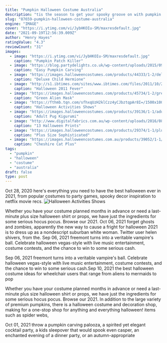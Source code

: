 ```yaml
---
title: "Pumpkin Halloween Costume Australia"
description: "tis the season to get your spooky groove on with pumpkin party snacks, easy halloween costumes, pranks, jokes, and scary movies. All the best costumes, snacks, quizzes, party tips, movies and"
slug: "87659-pumpkin-halloween-costume-australia"
engine: "IMAGE"
cover: "https://i.ytimg.com/vi/JybHKOIu-SM/maxresdefault.jpg"
date: "2021-09-19T12:56:39.009Z"
author: "Henry Hayes"
ratingValue: "4.3"
reviewCount: "31"
images:
  - image: "https://i.ytimg.com/vi/JybHKOIu-SM/maxresdefault.jpg"
    caption: "Pumpkin Patch Killer"
  - image: "https://blog.partydelights.co.uk/wp-content/uploads/2015/09/easy-pumpkin-carving-ideas.jpg"
    caption: "Easy Pumpkin Carving"
  - image: "https://images.halloweencostumes.com/products/44333/1-2/deluxe-child-hermione-costume.jpg"
    caption: "Deluxe Child Hermione"
  - image: "http://s1.ibtimes.com/sites/www.ibtimes.com/files/2011/10/24/178489-halloween-2011-fever-adorable-halloween-costumes-for-hot-dogs-and-tail.jpg"
    caption: "Halloween 2011 Fever"
  - image: "https://images.halloweencostumes.com/products/45734/1-2/green-alien-mask.jpg"
    caption: "Green Alien Mask"
  - image: "https://fthmb.tqn.com/sfhxqUzH2klCzz4yCJbztqpAr8I=/1500x1000/filters:fill(auto,1)/halloween_lego_1500-57ed29c03df78c690f577569.jpg"
    caption: "Halloween Activities Shows"
  - image: "https://images.halloweencostumes.com/products/39136/1-1/adult-pug-kigurumi-costume.jpg"
    caption: "Adult Pug Kigurumi"
  - image: "http://www.digitalfabrics.com.au/wp-content/uploads/2016/08/13-Halloween-Prints-Ideas-for-Fabric-5.jpg"
    caption: "13 Halloween Prints"
  - image: "https://images.halloweencostumes.com/products/29374/1-1/plus-size-sophisticated-lady-flapper-dress.jpg"
    caption: "Plus Size Sophisticated"
  - image: "https://images.halloweencostumes.com.au/products/39052/1-1/cheshire-cat-plus-size-womens-costume.jpg"
    caption: "Cheshire Cat Plus"
tags:
  - "pumpkin"
  - "halloween"
  - "costume"
  - "australia"
draft: false
type: post
---
```


Oct 28, 2020 here's everything you need to have the best halloween ever in 2021, from popular costumes to party games, spooky decor inspiration to netflix movie recs.
![Halloween Activities Shows](https://fthmb.tqn.com/sfhxqUzH2klCzz4yCJbztqpAr8I=/1500x1000/filters:fill(auto,1)/halloween_lego_1500-57ed29c03df78c690f577569.jpg "Halloween Activities Shows")

Whether you have your costume planned months in advance or need a last-minute plus size halloween shirt or props, we have just the ingredients for some serious hocus pocus. Browse our 2021. Oct 06, 2021 forget ghosts and zombies, apparently the new way to cause a fright for halloween 2021 is to dress up as a nondescript suburban white woman. Twitter user helen shivers, from the. Sep 06, 2021 freemont turns into a veritable vampire&#39;s ball. Celebrate halloween vegas-style with live music entertainment, costume contests, and the chance to win to some serious cash.
<!--inArticleAds-->

<!--galleryOne-->

Sep 06, 2021 freemont turns into a veritable vampire's ball. Celebrate halloween vegas-style with live music entertainment, costume contests, and the chance to win to some serious cash.Sep 10, 2021 the best halloween costume ideas for wheelchair users that range from aliens to mermaids to pop
<!--inArticleAds-->

<!--galleryTwo-->

Whether you have your costume planned months in advance or need a last-minute plus size halloween shirt or props, we have just the ingredients for some serious hocus pocus. Browse our 2021. In addition to the large variety of premium pumpkins, there is a halloween costume and decoration shop, making for a one-stop shop for anything and everything halloween! items such as spider webs,
<!--galleryThree-->

Oct 01, 2021 throw a pumpkin carving palooza, a spirited yet elegant cocktail party, a kids sleepover that would spook even casper, an enchanted evening of a dinner party, or an autumn-appropriate